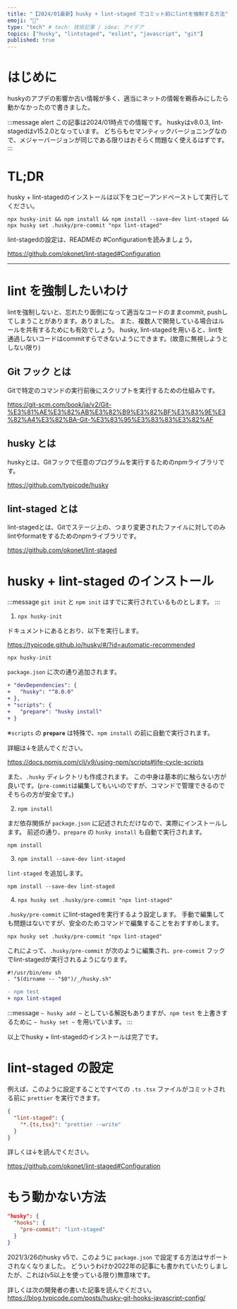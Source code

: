```yaml
---
title: "【2024/01最新】husky + lint-staged でコミット前にlintを強制する方法"
emoji: "🚫"
type: "tech" # tech: 技術記事 / idea: アイデア
topics: ["husky", "lintstaged", "eslint", "javascript", "git"]
published: true
---
```


# はじめに

huskyのアプデの影響か古い情報が多く、適当にネットの情報を鵜呑みにしたら動かなかったので書きました。

:::message alert
この記事は2024/01時点での情報です。
huskyはv8.0.3, lint-stagedはv15.2.0となっています。
どちらもセマンティックバージョニングなので、メジャーバージョンが同じである限りはおそらく問題なく使えるはずです。
:::

# TL;DR

husky + lint-stagedのインストールは以下をコピーアンドペーストして実行してください。

```shell
npx husky-init && npm install && npm install --save-dev lint-staged && npx husky set .husky/pre-commit "npx lint-staged"
```

lint-stagedの設定は、READMEの #Configurationを読みましょう。

https://github.com/okonet/lint-staged#Configuration

---

# lint を強制したいわけ

lintを強制しないと、忘れたり面倒になって適当なコードのままcommit, pushしてしまうことがあります。ありました。
また、複数人で開発している場合はルールを共有するためにも有効でしょう。
husky, lint-stagedを用いると、lintを通過しないコードはcommitすらできないようにできます。(故意に無視しようとしない限り)

## Git フック とは

Gitで特定のコマンドの実行前後にスクリプトを実行するための仕組みです。

https://git-scm.com/book/ja/v2/Git-%E3%81%AE%E3%82%AB%E3%82%B9%E3%82%BF%E3%83%9E%E3%82%A4%E3%82%BA-Git-%E3%83%95%E3%83%83%E3%82%AF

## husky とは

huskyとは、Gitフックで任意のプログラムを実行するためのnpmライブラリです。

https://github.com/typicode/husky

## lint-staged とは

lint-stagedとは、Gitでステージ上の、つまり変更されたファイルに対してのみlintやformatをするためのnpmライブラリです。

https://github.com/okonet/lint-staged

# husky + lint-staged のインストール

:::message
`git init` と `npm init` はすでに実行されているものとします。
:::

1. `npx husky-init`

ドキュメントにあるとおり、以下を実行します。

https://typicode.github.io/husky/#/?id=automatic-recommended

```shell
npx husky-init
```

`package.json` に次の通り追加されます。

```diff json:package.json
+ "devDependencies": {
+   "husky": "^8.0.0"
+ },
+ "scripts": {
+   "prepare": "husky install"
+ }
```

※`scripts` の **`prepare`** は特殊で、`npm install` の前に自動で実行されます。

詳細は↓を読んでください。

https://docs.npmjs.com/cli/v9/using-npm/scripts#life-cycle-scripts

また、`.husky` ディレクトリも作成されます。
この中身は基本的に触らない方が良いです。(`pre-commit`は編集してもいいのですが、コマンドで管理できるのでそちらの方が安全です。)

2. `npm install`

まだ依存関係が `package.json` に記述されただけなので、実際にインストールします。
前述の通り、`prepare` の `husky install` も自動で実行されます。

```shell
npm install
```

3. `npm install --save-dev lint-staged`

`lint-staged` を追加します。

```shell
npm install --save-dev lint-staged
```

4. `npx husky set .husky/pre-commit "npx lint-staged"`

`.husky/pre-commit` にlint-stagedを実行するよう設定します。
手動で編集しても問題はないですが、安全のためコマンドで編集することをおすすめします。

```shell
npx husky set .husky/pre-commit "npx lint-staged"
```

これによって、`.husky/pre-commit` が次のように編集され、`pre-commit` フックでlint-stagedが実行されるようになります。

```diff shell:.husky/pre-commit
#!/usr/bin/env sh
. "$(dirname -- "$0")/_/husky.sh"

- npm test
+ npx lint-staged
```

:::message
`~ husky add ~` としている解説もありますが、`npm test` を上書きするために `~ husky set ~` を用いています。
:::

以上でhusky + lint-stagedのインストールは完了です。

# lint-staged の設定

例えば、このように設定することですべての `.ts` `.tsx` ファイルがコミットされる前に `prettier` を実行できます。

```json:package.json
{
  "lint-staged": {
    "*.{ts,tsx}": "prettier --write"
  }
}
```

詳しくは↓を読んでください。

https://github.com/okonet/lint-staged#Configuration

# もう動かない方法

```json:package.json
"husky": {
  "hooks": {
    "pre-commit": "lint-staged"
  }
}
```

2021/3/26のhusky v5で、このように `package.json` で設定する方法はサポートされなくなりました。
どういうわけか2022年の記事にも書かれていたりしましたが、これは(v5以上を使っている限り)無意味です。

詳しくは次の開発者の書いた記事を読んでください。
https://blog.typicode.com/posts/husky-git-hooks-javascript-config/
